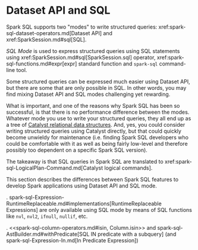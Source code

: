 # Dataset API and SQL

Spark SQL supports two "modes" to write structured queries: xref:spark-sql-dataset-operators.md[Dataset API] and xref:SparkSession.md#sql[SQL].

*SQL Mode* is used to express structured queries using SQL statements using xref:SparkSession.md#sql[SparkSession.sql] operator, xref:spark-sql-functions.md#expr[expr] standard function and `spark-sql` command-line tool.

Some structured queries can be expressed much easier using Dataset API, but there are some that are only possible in SQL. In other words, you may find mixing Dataset API and SQL modes challenging yet rewarding.

What is important, and one of the reasons why Spark SQL has been so successful, is that there is no performance difference between the modes. Whatever mode you use to write your structured queries, they all end up as a tree of [Catalyst relational data structures](catalyst/index.md). And, yes, you could consider writing structured queries using Catalyst directly, but that could quickly become unwieldy for maintenance (i.e. finding Spark SQL developers who could be comfortable with it as well as being fairly low-level and therefore possibly too dependent on a specific Spark SQL version).

The takeaway is that SQL queries in Spark SQL are translated to xref:spark-sql-LogicalPlan-Command.md[Catalyst logical commands].

This section describes the differences between Spark SQL features to develop Spark applications using Dataset API and SQL mode.

. spark-sql-Expression-RuntimeReplaceable.md#implementations[RuntimeReplaceable Expressions] are only available using SQL mode by means of SQL functions like `nvl`, `nvl2`, `ifnull`, `nullif`, etc.

. <<spark-sql-column-operators.md#isin, Column.isin>> and spark-sql-AstBuilder.md#withPredicate[SQL IN predicate with a subquery] (and spark-sql-Expression-In.md[In Predicate Expression])
